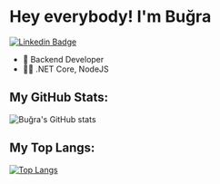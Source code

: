 # Hey everybody! I'm Buğra 

[![Linkedin Badge](https://img.shields.io/badge/-Linkedin-757575?style=flat-quare&labelColor=757575&logo=Linkedin&logoColor=white&link=link)](https://www.linkedin.com/in/exocomfix/) 
 
- 💼 Backend Developer
- 👨‍💻 .NET Core, NodeJS 

## My GitHub Stats:

![Buğra's GitHub stats](https://github-readme-stats.vercel.app/api?username=ExoComfix&theme=panda)

## My Top Langs:

[![Top Langs](https://github-readme-stats.vercel.app/api/top-langs/?username=ExoComfix&layout=compact&theme=panda)](https://github.com/anuraghazra/github-readme-stats)
